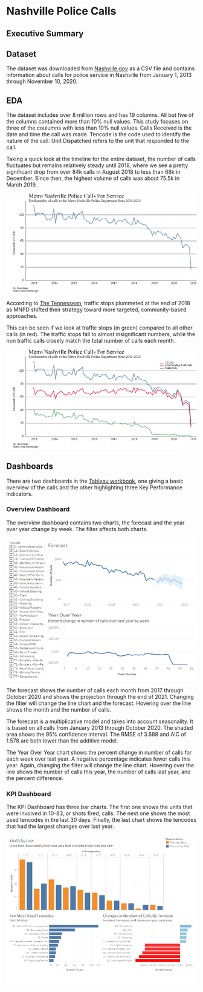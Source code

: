 # Nashville Police Calls

## Executive Summary


## Dataset
The dataset was downloaded from [Nashville.gov](https://data.nashville.gov/Police/Metro-Nashville-Police-Department-Calls-for-Servic/kwnd-qrrm) as a CSV file and contains information about calls for police service in Nashville from January 1, 2013 through November 10, 2020. 

## EDA
The dataset includes over 8 million rows and has 19 columns. All but five of the columns contained more than 10% null values. This study focuses on three of the coulumns with less than 10% null values. Calls Received is the date and time the call was made. Tencode is the code used to identify the nature of the call. Unit Dispatched refers to the unit that responded to the call. 

Taking a quick look at the timeline for the entire dataset, the number of calls fluctuates but remains relatively steady until  2018, where we see a pretty significant drop from over 84k calls in August 2018 to less than 68k in December. Since then, the highest volume of calls was about 75.5k in March 2019. 

![](/images/TotalCalls.jpg)

According to [The Tennessean](https://www.tennessean.com/story/news/crime/2019/04/18/nashville-traffic-stops-police-study-statistics-driving-while-black/3273143002/), traffic stops plummeted at the end of 2018 as MNPD shifted their strategy toward more targeted, community-based approaches.

This can be seen if we look at traffic stops (in green) compared to all other calls (in red). The traffic stops fall to almost insignificant numbers, while the non traffic calls closely match the total number of calls each month.

![](/images/TotalCallsBrokenDown.jpg)

## Dashboards
There are two dashboards in the [Tableau workbook](https://public.tableau.com/views/MNPDCalls/KPIDashboard?:language=en&:display_count=y&:origin=viz_share_link), one giving a basic overview of the calls and the other highlighting three Key Performance Indicators.

### Overview Dashboard

The overview dashboard contains two charts, the forecast and the year over year change by week. The filter affects both charts.

![](images/Overview.png)

The forecast shows the number of calls each month from 2017 through October 2020 and shows the projection through the end of 2021. Changing the filter will change the line chart and the forecast. Hovering over the line shows the month and the number of calls.

The forecast is a multiplicative model and takes into account seasonality. It is based on all calls from January 2013 through October 2020. The shaded area shows the 95% confidence interval. The RMSE of 3.688 and AIC of 1.578 are both lower than the additive model.

The Year Over Year chart shows the percent change in number of calls for each week over last year. A negative percentage indicates fewer calls this year. Again, changing the filter will change the line chart. Hovering over the line shows the number of calls this year, the number of calls last year, and the percent difference.

### KPI Dashboard

The KPI Dashboard has three bar charts. The first one shows the units that were involved in 10-83, or shots fired, calls. The next one shows the most used tencodes in the last 30 days. Finally, the last chart shows the tencodes that had the largest changes over last year.

![](images/KPI-Dashboard.png)
